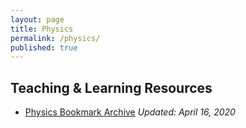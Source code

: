 ```yaml
---
layout: page
title: Physics
permalink: /physics/
published: true
---
```


## Teaching & Learning Resources
- [Physics Bookmark Archive](/media/physics_bookmarks.html) *Updated: April 16, 2020*